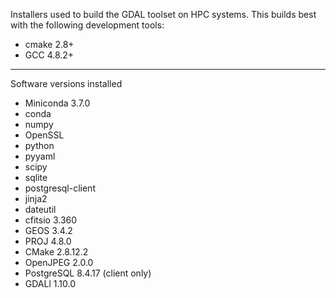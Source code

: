 Installers used to build the GDAL toolset on HPC systems. This builds best with the following development tools:

* cmake 2.8+  
* GCC 4.8.2+

---

Software versions installed

* Miniconda 3.7.0  
 * conda   
 * numpy   
 * OpenSSL  
 * python 
 * pyyaml  
 * scipy   
 * sqlite   
 * postgresql-client 
 * jinja2  
 * dateutil  
* cfitsio 3.360  
* GEOS 3.4.2  
* PROJ 4.8.0  
* CMake 2.8.12.2  
* OpenJPEG 2.0.0  
* PostgreSQL 8.4.17 (client only)
* GDALl 1.10.0  
